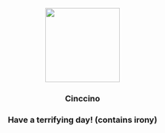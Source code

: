 <p align="center">
    <img src="https://raw.githubusercontent.com/PokeAPI/sprites/master/sprites/pokemon/573.png" width="150" height="150">
</p>
<h3 align="center"> <b>Cinccino</b></h3>
<h3 align="center">Have a terrifying day! (contains irony)</h3>
